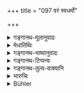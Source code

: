 +++
title = "097 वरं स्वधर्मो"

+++

<details><summary>गङ्गानथ-मूलानुवादः</summary>

Better one’s own duty imperfectly performed, and not the duty of another performed perfectly; he who subsists by the function of another, instantly falls off from his caste.—(97)
</details>

<details><summary>मेधातिथिः</summary>

पूर्वस्य विधेर् निन्दार्थवादो ऽयम् । यो यस्य विहितो **धर्मो** जात्याश्रयेण, **विगुणो** ऽप्य् अपरिपूराङ्गो ऽपि युक्तो ऽनुष्ठातुम्, न **परधर्मः** सर्वाङ्गसंपूर्णो ऽपि । अत्र निन्दार्थवादः **परधर्मेणेति** ॥ १०.९७ ॥
</details>

<details><summary>गङ्गानथ-भाष्यानुवादः</summary>

This is a deprecatory declamation in support of the foregoing injunction.

If a certain duty has been prescribed for one, in reference to his caste,—even though this be ‘*performed imperfectly*’—*i.e*., incomplete in its details,—it is right to perform that, and not the duty of another man, even though complete in all its details.

In support of this there is the deprecatory declamation—‘*He who subsists, etc., etc*.’— (97)
</details>

<details><summary>गङ्गानथ-टिप्पन्यः</summary>

This verse is quoted in *Mitākṣarā* (3.41);—in *Aparārka* (p. 935);—in
*Madanapārijāta* (p. 233), to the effect that even in times of distress
it is better for the Brāhmaṇa to stick to his own functions than take to
others;—and in *Saṃskāramayūkha* (p. 123).
</details>

<details><summary>गङ्गानथ-तुल्य-वाक्यानि</summary>

*Vaśiṣṭha* (2. 2 2-23).—‘Those who are unable to live by their own
occupation may adopt that of the next inferior caste; but never that of
a higher caste.’

*Viṣṇu* (2.15).—‘In times of distress, each caste may follow the
occupation of that next below it in rank.’
</details>

<details><summary>भारुचिः</summary>

अयम् अपरो निन्दार्थवादः । उत्कृष्टवर्णवृत्त्यनुष्ठानप्रतिषेधे स्वधर्मः परधर्म इति । प्रकरणात् तु वृत्तिविषयो धर्मशब्दः ॥ १०.९७ ॥
</details>

<details><summary>Bühler</summary>

097	It is better (to discharge) one's own (appointed) duty incompletely than to perform completely that of another; for he who lives according to the law of another (caste) is instantly excluded from his own.
</details>
